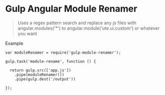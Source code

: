 Gulp Angular Module Renamer
====================

> Uses a regex pattern search and replace any js files with angular.modules('\*') to angular.module('ute.ui.custom') or whatever you want

Example

    var moduleRenamer = require('gulp-module-renamer');

    gulp.task('module-rename', function () {

      return gulp.src(['app.js'])
        .pipe(moduleRenamer())
        .pipe(gulp.dest('/output'))

    });
